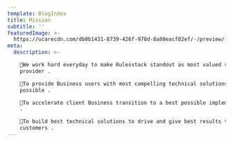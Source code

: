 ```yaml
---
template: BlogIndex
title: Mission
subtitle: ''
featuredImage: >-
  https://ucarecdn.com/db0b1431-8739-426f-970d-8a80eacf02ef/-/preview/-/rotate/270/
meta:
  description: >-

    We work hard everyday to make Rulesstack standout as most valued service
    provider . 

    To provide Business users with most compelling technical solutions ever
    possible . 

    To accelerate client Business transition to a best possible implementation
    . 

    To build best technical solutions to drive and give best results to
    customers .
---
```


